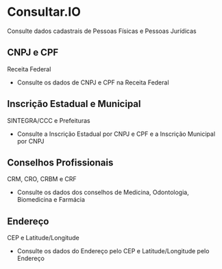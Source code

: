 # Consultar.IO
Consulte dados cadastrais de Pessoas Físicas e Pessoas Jurídicas

## CNPJ e CPF
Receita Federal

- Consulte os dados de CNPJ e CPF na Receita Federal

## Inscrição Estadual e Municipal
SINTEGRA/CCC e Prefeituras

- Consulte a Inscrição Estadual por CNPJ e CPF e a Inscrição Municipal por CNPJ

## Conselhos Profissionais
CRM, CRO, CRBM e CRF

- Consulte os dados dos conselhos de Medicina, Odontologia, Biomedicina e Farmácia

## Endereço
CEP e Latitude/Longitude

- Consulte os dados do Endereço pelo CEP e Latitude/Longitude pelo Endereço
